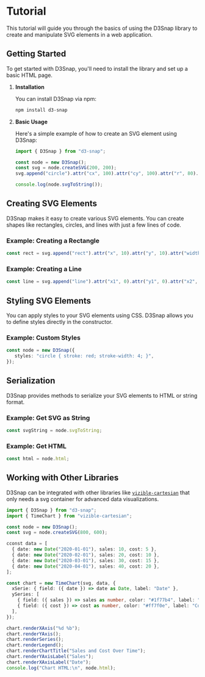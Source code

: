 # Tutorial

This tutorial will guide you through the basics of using the D3Snap library to create and manipulate SVG elements in a web application.

## Getting Started

To get started with D3Snap, you'll need to install the library and set up a basic HTML page.

1. **Installation**

   You can install D3Snap via npm:

   ```bash
   npm install d3-snap
   ```

2. **Basic Usage**

   Here's a simple example of how to create an SVG element using D3Snap:

   ```typescript
   import { D3Snap } from "d3-snap";

   const node = new D3Snap();
   const svg = node.createSVG(200, 200);
   svg.append("circle").attr("cx", 100).attr("cy", 100).attr("r", 80).attr("fill", "skyblue");

   console.log(node.svgToString());
   ```

## Creating SVG Elements

D3Snap makes it easy to create various SVG elements. You can create shapes like rectangles, circles, and lines with just a few lines of code.

### Example: Creating a Rectangle

```typescript
const rect = svg.append("rect").attr("x", 10).attr("y", 10).attr("width", 80).attr("height", 80).attr("fill", "green");
```

### Example: Creating a Line

```typescript
const line = svg.append("line").attr("x1", 0).attr("y1", 0).attr("x2", 200).attr("y2", 200).attr("stroke", "black");
```

## Styling SVG Elements

You can apply styles to your SVG elements using CSS. D3Snap allows you to define styles directly in the constructor.

### Example: Custom Styles

```typescript
const node = new D3Snap({
   styles: "circle { stroke: red; stroke-width: 4; }",
});
```

## Serialization

D3Snap provides methods to serialize your SVG elements to HTML or string format.

### Example: Get SVG as String

```typescript
const svgString = node.svgToString;
```

### Example: Get HTML

```typescript
const html = node.html;
```

## Working with Other Libraries

D3Snap can be integrated with other libraries like [`vizible-cartesian`](https://github.com/MetalbolicX/vizible-cartesian) that only needs a svg container for advanced data visualizations.

```typescript
import { D3Snap } from "d3-snap";
import { TimeChart } from "vizible-cartesian";

const node = new D3Snap();
const svg = node.createSVG(800, 600);

cconst data = [
  { date: new Date("2020-01-01"), sales: 10, cost: 5 },
  { date: new Date("2020-02-01"), sales: 20, cost: 10 },
  { date: new Date("2020-03-01"), sales: 30, cost: 15 },
  { date: new Date("2020-04-01"), sales: 40, cost: 20 },
];

const chart = new TimeChart(svg, data, {
  xSerie: { field: ({ date }) => date as Date, label: "Date" },
  ySeries: [
    { field: ({ sales }) => sales as number, color: "#1f77b4", label: "Sales" },
    { field: ({ cost }) => cost as number, color: "#ff7f0e", label: "Cost" },
  ],
});

chart.renderXAxis("%d %b");
chart.renderYAxis();
chart.renderSeries();
chart.renderLegend();
chart.renderChartTitle("Sales and Cost Over Time");
chart.renderYAxisLabel("Sales");
chart.renderXAxisLabel("Date");
console.log("Chart HTML:\n", node.html);
```

